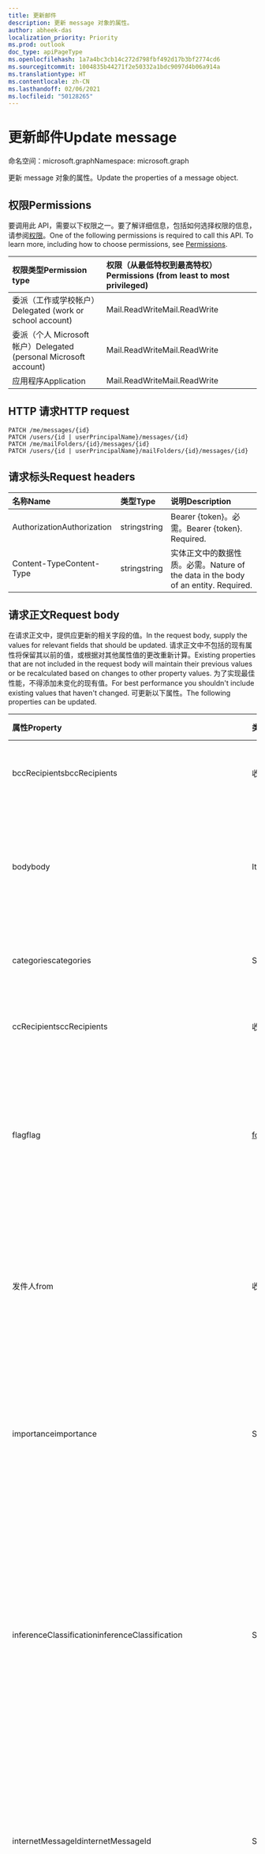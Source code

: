 ```yaml
---
title: 更新邮件
description: 更新 message 对象的属性。
author: abheek-das
localization_priority: Priority
ms.prod: outlook
doc_type: apiPageType
ms.openlocfilehash: 1a7a4bc3cb14c272d798fbf492d17b3bf2774cd6
ms.sourcegitcommit: 1004835b44271f2e50332a1bdc9097d4b06a914a
ms.translationtype: HT
ms.contentlocale: zh-CN
ms.lasthandoff: 02/06/2021
ms.locfileid: "50128265"
---
```

# <a name="update-message"></a><span data-ttu-id="8aebf-103">更新邮件</span><span class="sxs-lookup"><span data-stu-id="8aebf-103">Update message</span></span>

<span data-ttu-id="8aebf-104">命名空间：microsoft.graph</span><span class="sxs-lookup"><span data-stu-id="8aebf-104">Namespace: microsoft.graph</span></span>

<span data-ttu-id="8aebf-105">更新 message 对象的属性。</span><span class="sxs-lookup"><span data-stu-id="8aebf-105">Update the properties of a message object.</span></span>
## <a name="permissions"></a><span data-ttu-id="8aebf-106">权限</span><span class="sxs-lookup"><span data-stu-id="8aebf-106">Permissions</span></span>
<span data-ttu-id="8aebf-p101">要调用此 API，需要以下权限之一。要了解详细信息，包括如何选择权限的信息，请参阅[权限](/graph/permissions-reference)。</span><span class="sxs-lookup"><span data-stu-id="8aebf-p101">One of the following permissions is required to call this API. To learn more, including how to choose permissions, see [Permissions](/graph/permissions-reference).</span></span>

|<span data-ttu-id="8aebf-109">权限类型</span><span class="sxs-lookup"><span data-stu-id="8aebf-109">Permission type</span></span>      | <span data-ttu-id="8aebf-110">权限（从最低特权到最高特权）</span><span class="sxs-lookup"><span data-stu-id="8aebf-110">Permissions (from least to most privileged)</span></span>              |
|:--------------------|:---------------------------------------------------------|
|<span data-ttu-id="8aebf-111">委派（工作或学校帐户）</span><span class="sxs-lookup"><span data-stu-id="8aebf-111">Delegated (work or school account)</span></span> | <span data-ttu-id="8aebf-112">Mail.ReadWrite</span><span class="sxs-lookup"><span data-stu-id="8aebf-112">Mail.ReadWrite</span></span>    |
|<span data-ttu-id="8aebf-113">委派（个人 Microsoft 帐户）</span><span class="sxs-lookup"><span data-stu-id="8aebf-113">Delegated (personal Microsoft account)</span></span> | <span data-ttu-id="8aebf-114">Mail.ReadWrite</span><span class="sxs-lookup"><span data-stu-id="8aebf-114">Mail.ReadWrite</span></span>    |
|<span data-ttu-id="8aebf-115">应用程序</span><span class="sxs-lookup"><span data-stu-id="8aebf-115">Application</span></span> | <span data-ttu-id="8aebf-116">Mail.ReadWrite</span><span class="sxs-lookup"><span data-stu-id="8aebf-116">Mail.ReadWrite</span></span> |

## <a name="http-request"></a><span data-ttu-id="8aebf-117">HTTP 请求</span><span class="sxs-lookup"><span data-stu-id="8aebf-117">HTTP request</span></span>
<!-- { "blockType": "ignored" } -->
```http
PATCH /me/messages/{id}
PATCH /users/{id | userPrincipalName}/messages/{id}
PATCH /me/mailFolders/{id}/messages/{id}
PATCH /users/{id | userPrincipalName}/mailFolders/{id}/messages/{id}
```
## <a name="request-headers"></a><span data-ttu-id="8aebf-118">请求标头</span><span class="sxs-lookup"><span data-stu-id="8aebf-118">Request headers</span></span>
| <span data-ttu-id="8aebf-119">名称</span><span class="sxs-lookup"><span data-stu-id="8aebf-119">Name</span></span>       | <span data-ttu-id="8aebf-120">类型</span><span class="sxs-lookup"><span data-stu-id="8aebf-120">Type</span></span> | <span data-ttu-id="8aebf-121">说明</span><span class="sxs-lookup"><span data-stu-id="8aebf-121">Description</span></span>|
|:-----------|:------|:----------|
| <span data-ttu-id="8aebf-122">Authorization</span><span class="sxs-lookup"><span data-stu-id="8aebf-122">Authorization</span></span>  | <span data-ttu-id="8aebf-123">string</span><span class="sxs-lookup"><span data-stu-id="8aebf-123">string</span></span>  | <span data-ttu-id="8aebf-p102">Bearer {token}。必需。</span><span class="sxs-lookup"><span data-stu-id="8aebf-p102">Bearer {token}. Required.</span></span> |
| <span data-ttu-id="8aebf-126">Content-Type</span><span class="sxs-lookup"><span data-stu-id="8aebf-126">Content-Type</span></span> | <span data-ttu-id="8aebf-127">string</span><span class="sxs-lookup"><span data-stu-id="8aebf-127">string</span></span>  | <span data-ttu-id="8aebf-p103">实体正文中的数据性质。必需。</span><span class="sxs-lookup"><span data-stu-id="8aebf-p103">Nature of the data in the body of an entity. Required.</span></span> |
## <a name="request-body"></a><span data-ttu-id="8aebf-130">请求正文</span><span class="sxs-lookup"><span data-stu-id="8aebf-130">Request body</span></span>
<span data-ttu-id="8aebf-131">在请求正文中，提供应更新的相关字段的值。</span><span class="sxs-lookup"><span data-stu-id="8aebf-131">In the request body, supply the values for relevant fields that should be updated.</span></span> <span data-ttu-id="8aebf-132">请求正文中不包括的现有属性将保留其以前的值，或根据对其他属性值的更改重新计算。</span><span class="sxs-lookup"><span data-stu-id="8aebf-132">Existing properties that are not included in the request body will maintain their previous values or be recalculated based on changes to other property values.</span></span> <span data-ttu-id="8aebf-133">为了实现最佳性能，不得添加未变化的现有值。</span><span class="sxs-lookup"><span data-stu-id="8aebf-133">For best performance you shouldn't include existing values that haven't changed.</span></span> <span data-ttu-id="8aebf-134">可更新以下属性。</span><span class="sxs-lookup"><span data-stu-id="8aebf-134">The following properties can be updated.</span></span>

| <span data-ttu-id="8aebf-135">属性</span><span class="sxs-lookup"><span data-stu-id="8aebf-135">Property</span></span>     | <span data-ttu-id="8aebf-136">类型</span><span class="sxs-lookup"><span data-stu-id="8aebf-136">Type</span></span>   |<span data-ttu-id="8aebf-137">说明</span><span class="sxs-lookup"><span data-stu-id="8aebf-137">Description</span></span>|
|:---------------|:--------|:----------|
|<span data-ttu-id="8aebf-138">bccRecipients</span><span class="sxs-lookup"><span data-stu-id="8aebf-138">bccRecipients</span></span>|<span data-ttu-id="8aebf-139">收件人</span><span class="sxs-lookup"><span data-stu-id="8aebf-139">Recipient</span></span>|<span data-ttu-id="8aebf-140">邮件的密件抄送收件人。</span><span class="sxs-lookup"><span data-stu-id="8aebf-140">The Bcc recipients for the message.</span></span> |
|<span data-ttu-id="8aebf-141">body</span><span class="sxs-lookup"><span data-stu-id="8aebf-141">body</span></span>|<span data-ttu-id="8aebf-142">ItemBody</span><span class="sxs-lookup"><span data-stu-id="8aebf-142">ItemBody</span></span>|<span data-ttu-id="8aebf-143">邮件的正文。</span><span class="sxs-lookup"><span data-stu-id="8aebf-143">The body of the message.</span></span> <span data-ttu-id="8aebf-144">仅当 isDraft = true 时可以更新。</span><span class="sxs-lookup"><span data-stu-id="8aebf-144">Updatable only if isDraft = true.</span></span>|
|<span data-ttu-id="8aebf-145">categories</span><span class="sxs-lookup"><span data-stu-id="8aebf-145">categories</span></span>|<span data-ttu-id="8aebf-146">String collection</span><span class="sxs-lookup"><span data-stu-id="8aebf-146">String collection</span></span>|<span data-ttu-id="8aebf-147">与邮件关联的类别。</span><span class="sxs-lookup"><span data-stu-id="8aebf-147">The categories associated with the message.</span></span>|
|<span data-ttu-id="8aebf-148">ccRecipients</span><span class="sxs-lookup"><span data-stu-id="8aebf-148">ccRecipients</span></span>|<span data-ttu-id="8aebf-149">收件人集合</span><span class="sxs-lookup"><span data-stu-id="8aebf-149">Recipient collection</span></span>|<span data-ttu-id="8aebf-150">邮件的抄送收件人。</span><span class="sxs-lookup"><span data-stu-id="8aebf-150">The Cc recipients for the message.</span></span> |
|<span data-ttu-id="8aebf-151">flag</span><span class="sxs-lookup"><span data-stu-id="8aebf-151">flag</span></span>|[<span data-ttu-id="8aebf-152">followupFlag</span><span class="sxs-lookup"><span data-stu-id="8aebf-152">followupFlag</span></span>](../resources/followupflag.md)|<span data-ttu-id="8aebf-153">指示邮件的状态、开始日期、截止日期或完成日期的标志值。</span><span class="sxs-lookup"><span data-stu-id="8aebf-153">The flag value that indicates the status, start date, due date, or completion date for the message.</span></span>|
|<span data-ttu-id="8aebf-154">发件人</span><span class="sxs-lookup"><span data-stu-id="8aebf-154">from</span></span>|<span data-ttu-id="8aebf-155">收件人</span><span class="sxs-lookup"><span data-stu-id="8aebf-155">Recipient</span></span>|<span data-ttu-id="8aebf-156">邮箱所有者和邮件发件人。</span><span class="sxs-lookup"><span data-stu-id="8aebf-156">The mailbox owner and sender of the message.</span></span> <span data-ttu-id="8aebf-157">必须对应于使用的实际邮箱。</span><span class="sxs-lookup"><span data-stu-id="8aebf-157">Must correspond to the actual mailbox used.</span></span>|
|<span data-ttu-id="8aebf-158">importance</span><span class="sxs-lookup"><span data-stu-id="8aebf-158">importance</span></span>|<span data-ttu-id="8aebf-159">String</span><span class="sxs-lookup"><span data-stu-id="8aebf-159">String</span></span>|<span data-ttu-id="8aebf-160">邮件的重要性。</span><span class="sxs-lookup"><span data-stu-id="8aebf-160">The importance of the message.</span></span> <span data-ttu-id="8aebf-161">可能的值包括 `Low`、`Normal`、`High`。</span><span class="sxs-lookup"><span data-stu-id="8aebf-161">The possible values are: `Low`, `Normal`, `High`.</span></span>|
|<span data-ttu-id="8aebf-162">inferenceClassification</span><span class="sxs-lookup"><span data-stu-id="8aebf-162">inferenceClassification</span></span> | <span data-ttu-id="8aebf-163">String</span><span class="sxs-lookup"><span data-stu-id="8aebf-163">String</span></span> | <span data-ttu-id="8aebf-164">根据推导出的相关性或重要性或根据显式重写，对用户邮件的分类。</span><span class="sxs-lookup"><span data-stu-id="8aebf-164">The classification of the message for the user, based on inferred relevance or importance, or on an explicit override.</span></span> <span data-ttu-id="8aebf-165">可能的值为：`focused` 或 `other`。</span><span class="sxs-lookup"><span data-stu-id="8aebf-165">The possible values are: `focused` or `other`.</span></span> |
|<span data-ttu-id="8aebf-166">internetMessageId</span><span class="sxs-lookup"><span data-stu-id="8aebf-166">internetMessageId</span></span> |<span data-ttu-id="8aebf-167">String</span><span class="sxs-lookup"><span data-stu-id="8aebf-167">String</span></span> |<span data-ttu-id="8aebf-168">由 [RFC2822](https://www.ietf.org/rfc/rfc2822.txt) 指定格式的邮件 ID。</span><span class="sxs-lookup"><span data-stu-id="8aebf-168">The message ID in the format specified by [RFC2822](https://www.ietf.org/rfc/rfc2822.txt).</span></span> <span data-ttu-id="8aebf-169">仅当 isDraft = true 时可以更新。</span><span class="sxs-lookup"><span data-stu-id="8aebf-169">Updatable only if isDraft = true.</span></span>|
|<span data-ttu-id="8aebf-170">isDeliveryReceiptRequested</span><span class="sxs-lookup"><span data-stu-id="8aebf-170">isDeliveryReceiptRequested</span></span>|<span data-ttu-id="8aebf-171">Boolean</span><span class="sxs-lookup"><span data-stu-id="8aebf-171">Boolean</span></span>|<span data-ttu-id="8aebf-172">指示是否需要发送邮件已读回执。</span><span class="sxs-lookup"><span data-stu-id="8aebf-172">Indicates whether a read receipt is requested for the message.</span></span>|
|<span data-ttu-id="8aebf-173">isRead</span><span class="sxs-lookup"><span data-stu-id="8aebf-173">isRead</span></span>|<span data-ttu-id="8aebf-174">Boolean</span><span class="sxs-lookup"><span data-stu-id="8aebf-174">Boolean</span></span>|<span data-ttu-id="8aebf-175">指示是否已阅读该邮件。</span><span class="sxs-lookup"><span data-stu-id="8aebf-175">Indicates whether the message has been read.</span></span>|
|<span data-ttu-id="8aebf-176">isReadReceiptRequested</span><span class="sxs-lookup"><span data-stu-id="8aebf-176">isReadReceiptRequested</span></span>|<span data-ttu-id="8aebf-177">Boolean</span><span class="sxs-lookup"><span data-stu-id="8aebf-177">Boolean</span></span>|<span data-ttu-id="8aebf-178">指示是否需要发送邮件已读回执。</span><span class="sxs-lookup"><span data-stu-id="8aebf-178">Indicates whether a read receipt is requested for the message.</span></span>|
|<span data-ttu-id="8aebf-179">multiValueExtendedProperties</span><span class="sxs-lookup"><span data-stu-id="8aebf-179">multiValueExtendedProperties</span></span>|<span data-ttu-id="8aebf-180">[multiValueLegacyExtendedProperty](../resources/multivaluelegacyextendedproperty.md) 集合</span><span class="sxs-lookup"><span data-stu-id="8aebf-180">[multiValueLegacyExtendedProperty](../resources/multivaluelegacyextendedproperty.md) collection</span></span>| <span data-ttu-id="8aebf-181">为邮件定义的多值扩展属性的集合。</span><span class="sxs-lookup"><span data-stu-id="8aebf-181">The collection of multi-value extended properties defined for the message.</span></span> <span data-ttu-id="8aebf-182">可为空。</span><span class="sxs-lookup"><span data-stu-id="8aebf-182">Nullable.</span></span>|
|<span data-ttu-id="8aebf-183">replyTo</span><span class="sxs-lookup"><span data-stu-id="8aebf-183">replyTo</span></span>|<span data-ttu-id="8aebf-184">收件人集合</span><span class="sxs-lookup"><span data-stu-id="8aebf-184">Recipient collection</span></span>|<span data-ttu-id="8aebf-185">在答复时使用的电子邮件地址。</span><span class="sxs-lookup"><span data-stu-id="8aebf-185">The email addresses to use when replying.</span></span> <span data-ttu-id="8aebf-186">仅当 isDraft = true 时可以更新。</span><span class="sxs-lookup"><span data-stu-id="8aebf-186">Updatable only if isDraft = true.</span></span>|
|<span data-ttu-id="8aebf-187">sender</span><span class="sxs-lookup"><span data-stu-id="8aebf-187">sender</span></span>|<span data-ttu-id="8aebf-188">收件人</span><span class="sxs-lookup"><span data-stu-id="8aebf-188">Recipient</span></span>|<span data-ttu-id="8aebf-189">实际用于生成邮件的帐户。</span><span class="sxs-lookup"><span data-stu-id="8aebf-189">The account that is actually used to generate the message.</span></span> <span data-ttu-id="8aebf-190">从[共享邮箱](/exchange/collaboration/shared-mailboxes/shared-mailboxes)发送邮件或将邮件作为[委托](https://support.office.com/zh-CN/article/allow-someone-else-to-manage-your-mail-and-calendar-41c40c04-3bd1-4d22-963a-28eafec25926)发送时可更新。</span><span class="sxs-lookup"><span data-stu-id="8aebf-190">Updatable when sending a message from a [shared mailbox](/exchange/collaboration/shared-mailboxes/shared-mailboxes), or sending a message as a [delegate](https://support.office.com/zh-CN/article/allow-someone-else-to-manage-your-mail-and-calendar-41c40c04-3bd1-4d22-963a-28eafec25926).</span></span> <span data-ttu-id="8aebf-191">在任何情况下，此值必须对应于使用的实际邮箱。</span><span class="sxs-lookup"><span data-stu-id="8aebf-191">In any case, the value must correspond to the actual mailbox used.</span></span>|
|<span data-ttu-id="8aebf-192">singleValueExtendedProperties</span><span class="sxs-lookup"><span data-stu-id="8aebf-192">singleValueExtendedProperties</span></span>|<span data-ttu-id="8aebf-193">[singleValueLegacyExtendedProperty](../resources/singlevaluelegacyextendedproperty.md) collection</span><span class="sxs-lookup"><span data-stu-id="8aebf-193">[singleValueLegacyExtendedProperty](../resources/singlevaluelegacyextendedproperty.md) collection</span></span>| <span data-ttu-id="8aebf-p113">为邮件定义的单值扩展属性的集合。可为空。</span><span class="sxs-lookup"><span data-stu-id="8aebf-p113">The collection of single-value extended properties defined for the message. Nullable.</span></span>|
|<span data-ttu-id="8aebf-196">subject</span><span class="sxs-lookup"><span data-stu-id="8aebf-196">subject</span></span>|<span data-ttu-id="8aebf-197">String</span><span class="sxs-lookup"><span data-stu-id="8aebf-197">String</span></span>|<span data-ttu-id="8aebf-198">邮件的主题。</span><span class="sxs-lookup"><span data-stu-id="8aebf-198">The subject of the message.</span></span> <span data-ttu-id="8aebf-199">仅当 isDraft = true 时可以更新。</span><span class="sxs-lookup"><span data-stu-id="8aebf-199">Updatable only if isDraft = true.</span></span>|
|<span data-ttu-id="8aebf-200">toRecipients</span><span class="sxs-lookup"><span data-stu-id="8aebf-200">toRecipients</span></span>|<span data-ttu-id="8aebf-201">收件人集合</span><span class="sxs-lookup"><span data-stu-id="8aebf-201">Recipient collection</span></span>|<span data-ttu-id="8aebf-202">邮件的收件人。</span><span class="sxs-lookup"><span data-stu-id="8aebf-202">The To recipients for the message.</span></span>|

<span data-ttu-id="8aebf-203">由于 **邮件** 资源支持 [扩展](/graph/extensibility-overview)，因此可以使用 `PATCH` 操作在现有 **邮件** 实例的扩展自定义属性中添加、更新或删除自己的特定于应用的数据。</span><span class="sxs-lookup"><span data-stu-id="8aebf-203">Since the **message** resource supports [extensions](/graph/extensibility-overview), you can use the `PATCH` operation to add, update, or delete your own app-specific data in custom properties of an extension in an existing **message** instance.</span></span>

## <a name="response"></a><span data-ttu-id="8aebf-204">响应</span><span class="sxs-lookup"><span data-stu-id="8aebf-204">Response</span></span>

<span data-ttu-id="8aebf-205">如果成功，此方法在响应正文中返回 `200 OK` 响应代码和更新的 [message](../resources/message.md) 对象。</span><span class="sxs-lookup"><span data-stu-id="8aebf-205">If successful, this method returns a `200 OK` response code and updated [message](../resources/message.md) object in the response body.</span></span>
## <a name="example"></a><span data-ttu-id="8aebf-206">示例</span><span class="sxs-lookup"><span data-stu-id="8aebf-206">Example</span></span>
##### <a name="request"></a><span data-ttu-id="8aebf-207">请求</span><span class="sxs-lookup"><span data-stu-id="8aebf-207">Request</span></span>
<span data-ttu-id="8aebf-208">下面是一个请求示例。</span><span class="sxs-lookup"><span data-stu-id="8aebf-208">Here is an example of the request.</span></span>

# <a name="http"></a>[<span data-ttu-id="8aebf-209">HTTP</span><span class="sxs-lookup"><span data-stu-id="8aebf-209">HTTP</span></span>](#tab/http)
<!-- {
  "blockType": "request",
  "name": "update_message"
}-->
```http
PATCH https://graph.microsoft.com/v1.0/me/messages/{id}
Content-type: application/json
Content-length: 248

{
  "subject": "subject-value",
  "body": {
    "contentType": "",
    "content": "content-value"
  },
  "inferenceClassification": "other"
}
```
# <a name="c"></a>[<span data-ttu-id="8aebf-210">C#</span><span class="sxs-lookup"><span data-stu-id="8aebf-210">C#</span></span>](#tab/csharp)
[!INCLUDE [sample-code](../includes/snippets/csharp/update-message-csharp-snippets.md)]
[!INCLUDE [sdk-documentation](../includes/snippets/snippets-sdk-documentation-link.md)]

# <a name="javascript"></a>[<span data-ttu-id="8aebf-211">JavaScript</span><span class="sxs-lookup"><span data-stu-id="8aebf-211">JavaScript</span></span>](#tab/javascript)
[!INCLUDE [sample-code](../includes/snippets/javascript/update-message-javascript-snippets.md)]
[!INCLUDE [sdk-documentation](../includes/snippets/snippets-sdk-documentation-link.md)]

# <a name="java"></a>[<span data-ttu-id="8aebf-212">Java</span><span class="sxs-lookup"><span data-stu-id="8aebf-212">Java</span></span>](#tab/java)
[!INCLUDE [sample-code](../includes/snippets/java/update-message-java-snippets.md)]
[!INCLUDE [sdk-documentation](../includes/snippets/snippets-sdk-documentation-link.md)]

---

##### <a name="response"></a><span data-ttu-id="8aebf-213">响应</span><span class="sxs-lookup"><span data-stu-id="8aebf-213">Response</span></span>
<span data-ttu-id="8aebf-p115">下面是一个响应示例。注意：为了简单起见，可能会将此处所示的响应对象截断。将从实际调用中返回所有属性。</span><span class="sxs-lookup"><span data-stu-id="8aebf-p115">Here is an example of the response. Note: The response object shown here may be truncated for brevity. All of the properties will be returned from an actual call.</span></span>
<!-- {
  "blockType": "response",
  "truncated": true,
  "@odata.type": "microsoft.graph.message"
} -->
```http
HTTP/1.1 200 OK
Content-type: application/json
Content-length: 248

{
  "receivedDateTime": "datetime-value",
  "sentDateTime": "datetime-value",
  "hasAttachments": true,
  "subject": "subject-value",
  "body": {
    "contentType": "",
    "content": "content-value"
  },
  "bodyPreview": "bodyPreview-value",
  "inferenceClassification": "other"
}
```

## <a name="see-also"></a><span data-ttu-id="8aebf-217">另请参阅</span><span class="sxs-lookup"><span data-stu-id="8aebf-217">See also</span></span>

- [<span data-ttu-id="8aebf-218">使用扩展向资源添加自定义数据</span><span class="sxs-lookup"><span data-stu-id="8aebf-218">Add custom data to resources using extensions</span></span>](/graph/extensibility-overview)
- [<span data-ttu-id="8aebf-219">使用开放扩展向用户添加自定义数据（预览）</span><span class="sxs-lookup"><span data-stu-id="8aebf-219">Add custom data to users using open extensions (preview)</span></span>](/graph/extensibility-open-users)
<!--
- [Add custom data to groups using schema extensions (preview)](/graph/extensibility-schema-groups)
-->


<!-- uuid: 8fcb5dbc-d5aa-4681-8e31-b001d5168d79
2015-10-25 14:57:30 UTC -->
<!-- {
  "type": "#page.annotation",
  "description": "Update message",
  "keywords": "",
  "section": "documentation",
  "tocPath": "",
  "suppressions": [
  ]
}-->

